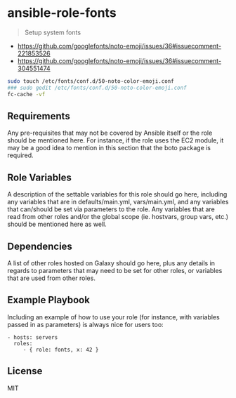 ansible-role-fonts
=========

> Setup system fonts

- https://github.com/googlefonts/noto-emoji/issues/36#issuecomment-221853526
- https://github.com/googlefonts/noto-emoji/issues/36#issuecomment-304551474

```bash
sudo touch /etc/fonts/conf.d/50-noto-color-emoji.conf
### sudo gedit /etc/fonts/conf.d/50-noto-color-emoji.conf
fc-cache -vf
```

Requirements
------------

Any pre-requisites that may not be covered by Ansible itself or the role should be mentioned here. For instance, if the role uses the EC2 module, it may be a good idea to mention in this section that the boto package is required.

Role Variables
--------------

A description of the settable variables for this role should go here, including any variables that are in defaults/main.yml, vars/main.yml, and any variables that can/should be set via parameters to the role. Any variables that are read from other roles and/or the global scope (ie. hostvars, group vars, etc.) should be mentioned here as well.

Dependencies
------------

A list of other roles hosted on Galaxy should go here, plus any details in regards to parameters that may need to be set for other roles, or variables that are used from other roles.

Example Playbook
----------------

Including an example of how to use your role (for instance, with variables passed in as parameters) is always nice for users too:

    - hosts: servers
      roles:
         - { role: fonts, x: 42 }

License
-------

MIT
